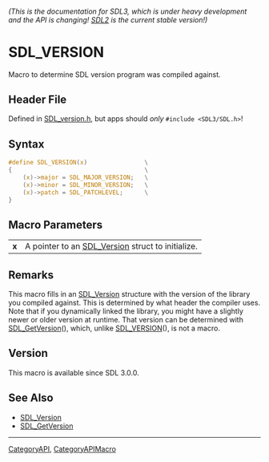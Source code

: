 ###### (This is the documentation for SDL3, which is under heavy development and the API is changing! [SDL2](https://wiki.libsdl.org/SDL2/) is the current stable version!)
# SDL_VERSION

Macro to determine SDL version program was compiled against.

## Header File

Defined in [SDL_version.h](https://github.com/libsdl-org/SDL/blob/main/include/SDL3/SDL_version.h), but apps should _only_ `#include <SDL3/SDL.h>`!

## Syntax

```c
#define SDL_VERSION(x)                \
{                                     \
    (x)->major = SDL_MAJOR_VERSION;   \
    (x)->minor = SDL_MINOR_VERSION;   \
    (x)->patch = SDL_PATCHLEVEL;      \
}
```

## Macro Parameters

|           |                                                                  |
| --------- | ---------------------------------------------------------------- |
| **x**     | A pointer to an [SDL_Version](SDL_Version) struct to initialize. |

## Remarks

This macro fills in an [SDL_Version](SDL_Version) structure with the
version of the library you compiled against. This is determined by what
header the compiler uses. Note that if you dynamically linked the library,
you might have a slightly newer or older version at runtime. That version
can be determined with [SDL_GetVersion](SDL_GetVersion)(), which, unlike
[SDL_VERSION](SDL_VERSION)(), is not a macro.

## Version

This macro is available since SDL 3.0.0.

## See Also

* [SDL_Version](SDL_Version)
* [SDL_GetVersion](SDL_GetVersion)

----
[CategoryAPI](CategoryAPI), [CategoryAPIMacro](CategoryAPIMacro)

